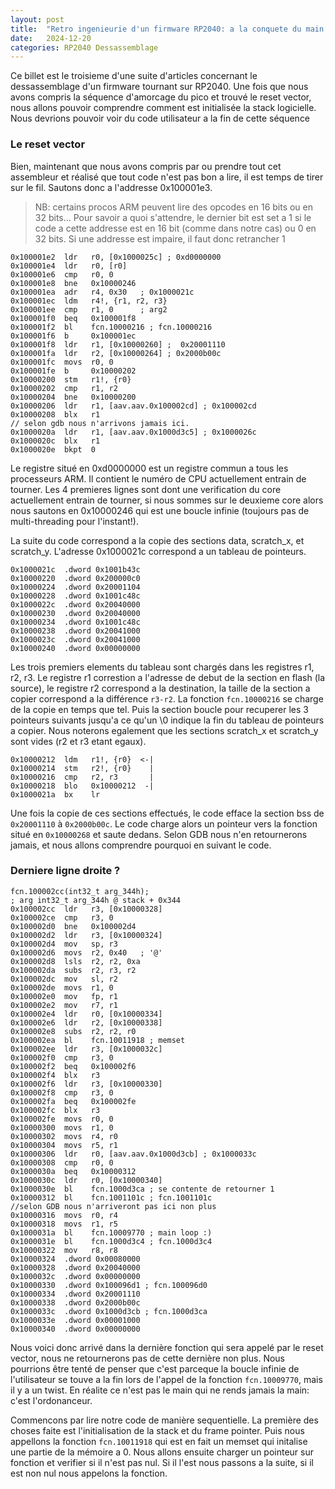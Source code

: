 ```yaml
---
layout: post
title:  "Retro ingenieurie d'un firmware RP2040: a la conquete du main - partie 2"
date:   2024-12-20
categories: RP2040 Dessassemblage
---
```



Ce billet est le troisieme d'une suite d'articles concernant le dessassemblage d'un firmware tournant sur RP2040. Une fois que nous avons compris la séquence d'amorcage du pico et trouvé le reset vector, nous allons pouvoir comprendre comment est initialisée la stack logicielle. Nous devrions pouvoir voir du code utilisateur a la fin de cette séquence 

### Le reset vector

Bien, maintenant que nous avons compris par ou prendre tout cet assembleur et réalisé que tout code n'est pas bon a lire, il est temps de tirer sur le fil. Sautons donc a l'addresse 0x100001e3. 

> NB: certains procos ARM peuvent lire des opcodes en 16 bits ou en 32 bits... Pour savoir a quoi s'attendre, le dernier bit est set a 1 si le code a cette addresse est en 16 bit (comme dans notre cas)  ou 0 en 32 bits. Si une addresse est impaire, il faut donc retrancher 1

```
0x100001e2  ldr   r0, [0x1000025c] ; 0xd0000000
0x100001e4  ldr   r0, [r0]
0x100001e6  cmp   r0, 0
0x100001e8  bne   0x10000246
0x100001ea  adr   r4, 0x30   ; 0x1000021c
0x100001ec  ldm   r4!, {r1, r2, r3}
0x100001ee  cmp   r1, 0      ; arg2
0x100001f0  beq   0x100001f8
0x100001f2  bl    fcn.10000216 ; fcn.10000216
0x100001f6  b     0x100001ec
0x100001f8  ldr   r1, [0x10000260] ;  0x20001110
0x100001fa  ldr   r2, [0x10000264] ; 0x2000b00c
0x100001fc  movs  r0, 0
0x100001fe  b     0x10000202
0x10000200  stm   r1!, {r0}
0x10000202  cmp   r1, r2
0x10000204  bne   0x10000200
0x10000206  ldr   r1, [aav.aav.0x100002cd] ; 0x100002cd
0x10000208  blx   r1
// selon gdb nous n'arrivons jamais ici. 
0x1000020a  ldr   r1, [aav.aav.0x1000d3c5] ; 0x1000026c 
0x1000020c  blx   r1
0x1000020e  bkpt  0
``` 

Le registre situé en 0xd0000000 est un registre commun a tous les processeurs ARM. Il contient le numéro de CPU actuellement entrain de tourner. Les 4 premieres lignes sont dont une verification du core actuellement entrain de tourner, si nous sommes sur le deuxieme core alors nous sautons en 0x10000246 qui est une boucle infinie (toujours pas de multi-threading pour l'instant!). 

La suite du code correspond a la copie des sections data, scratch_x, et scratch_y. L'adresse 0x1000021c correspond a un tableau de pointeurs. 

```
0x1000021c  .dword 0x1001b43c
0x10000220  .dword 0x200000c0
0x10000224  .dword 0x20001104
0x10000228  .dword 0x1001c48c 
0x1000022c  .dword 0x20040000
0x10000230  .dword 0x20040000
0x10000234  .dword 0x1001c48c 
0x10000238  .dword 0x20041000
0x1000023c  .dword 0x20041000
0x10000240  .dword 0x00000000
```

Les trois premiers elements du tableau sont chargés dans les registres r1, r2, r3. Le registre r1 correstion a l'adresse de debut de la section en flash (la source), le registre r2 correspond a la destination, la taille de la section a copier correspond a la différence `r3-r2`. La fonction `fcn.10000216` se charge de la copie en temps que tel. Puis la section boucle pour recuperer les 3 pointeurs suivants jusqu'a ce qu'un \0 indique la fin du tableau de pointeurs a copier. Nous noterons egalement que les sections scratch_x et scratch_y sont vides (r2 et r3 etant egaux).  

```
0x10000212  ldm   r1!, {r0}  <-|
0x10000214  stm   r2!, {r0}    |
0x10000216  cmp   r2, r3       |
0x10000218  blo   0x10000212  -|
0x1000021a  bx    lr
```

Une fois la copie de ces sections effectués, le code efface la section bss de `0x20001110` à `0x2000b00c`. Le code charge alors un pointeur vers la fonction situé en `0x10000268` et saute dedans. Selon GDB nous n'en retournerons jamais, et nous allons comprendre pourquoi en suivant le code. 

### Derniere ligne droite ?

```
fcn.100002cc(int32_t arg_344h);
; arg int32_t arg_344h @ stack + 0x344
0x100002cc  ldr   r3, [0x10000328]
0x100002ce  cmp   r3, 0
0x100002d0  bne   0x100002d4
0x100002d2  ldr   r3, [0x10000324]
0x100002d4  mov   sp, r3
0x100002d6  movs  r2, 0x40   ; '@'
0x100002d8  lsls  r2, r2, 0xa
0x100002da  subs  r2, r3, r2
0x100002dc  mov   sl, r2
0x100002de  movs  r1, 0
0x100002e0  mov   fp, r1
0x100002e2  mov   r7, r1
0x100002e4  ldr   r0, [0x10000334]
0x100002e6  ldr   r2, [0x10000338]
0x100002e8  subs  r2, r2, r0
0x100002ea  bl    fcn.10011918 ; memset
0x100002ee  ldr   r3, [0x1000032c]
0x100002f0  cmp   r3, 0
0x100002f2  beq   0x100002f6
0x100002f4  blx   r3
0x100002f6  ldr   r3, [0x10000330]
0x100002f8  cmp   r3, 0
0x100002fa  beq   0x100002fe
0x100002fc  blx   r3
0x100002fe  movs  r0, 0
0x10000300  movs  r1, 0
0x10000302  movs  r4, r0
0x10000304  movs  r5, r1
0x10000306  ldr   r0, [aav.aav.0x1000d3cb] ; 0x1000033c
0x10000308  cmp   r0, 0
0x1000030a  beq   0x10000312
0x1000030c  ldr   r0, [0x10000340]
0x1000030e  bl    fcn.1000d3ca ; se contente de retourner 1
0x10000312  bl    fcn.1001101c ; fcn.1001101c
//selon GDB nous n'arriveront pas ici non plus
0x10000316  movs  r0, r4
0x10000318  movs  r1, r5
0x1000031a  bl    fcn.10009770 ; main loop :)
0x1000031e  bl    fcn.1000d3c4 ; fcn.1000d3c4
0x10000322  mov   r8, r8
0x10000324  .dword 0x00080000
0x10000328  .dword 0x20040000
0x1000032c  .dword 0x00000000
0x10000330  .dword 0x100096d1 ; fcn.100096d0
0x10000334  .dword 0x20001110
0x10000338  .dword 0x2000b00c
0x1000033c  .dword 0x1000d3cb ; fcn.1000d3ca
0x1000033e  .dword 0x00001000
0x10000340  .dword 0x00000000
```

Nous voici donc arrivé dans la dernière fonction qui sera appelé par le reset vector, nous ne retournerons pas de cette dernière non plus. Nous pourrions être tenté de penser que c'est parceque la boucle infinie de l'utilisateur se touve a la fin lors de l'appel de la fonction `fcn.10009770`, mais il y a un twist. En réalite ce n'est pas le main qui ne rends jamais la main: c'est l'ordonanceur.  

Commencons par lire notre code de manière sequentielle. La première des choses faite est l'initialisation de la stack et du frame pointer. Puis nous appellons la fonction `fcn.10011918` qui est en fait un memset qui initalise une partie de la mémoire a 0. Nous allons ensuite charger un pointeur sur fonction et verifier si il n'est pas nul. Si il l'est nous passons a la suite, si il est non nul nous appelons la fonction. 
